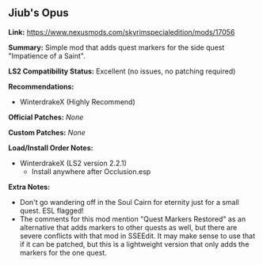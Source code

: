 ## Jiub's Opus

**Link:** https://www.nexusmods.com/skyrimspecialedition/mods/17056

**Summary:** Simple mod that adds quest markers for the side quest "Impatience of a Saint".

**LS2 Compatibility Status:** Excellent (no issues, no patching required)

**Recommendations:** 
* WinterdrakeX (Highly Recommend)

**Official Patches:**
_None_

**Custom Patches:**
_None_

**Load/Install Order Notes:**
* WinterdrakeX (LS2 version 2.2.1)
  * Install anywhere after Occlusion.esp

**Extra Notes:**
* Don't go wandering off in the Soul Cairn for eternity just for a small quest. ESL flagged!
* The comments for this mod mention "Quest Markers Restored" as an alternative that adds markers to other quests as well, but there are severe conflicts with that mod in SSEEdit. It may make sense to use that if it can be patched, but this is a lightweight version that only adds the markers for the one quest.